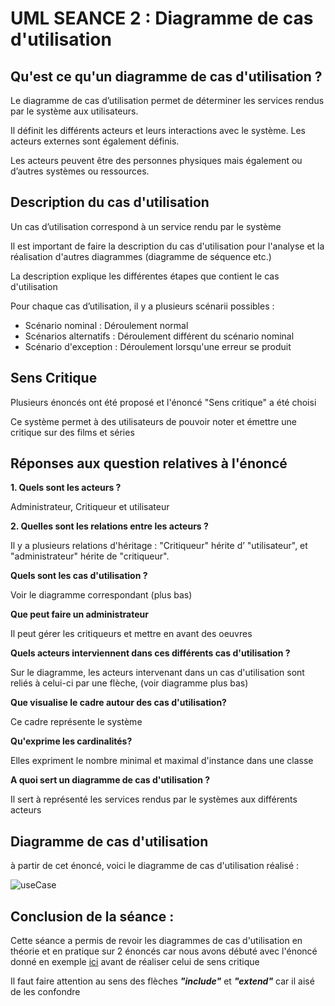 # UML SEANCE 2 : Diagramme de cas d'utilisation

<h2>Qu'est ce qu'un diagramme de cas d'utilisation ?</h2>
<p>Le diagramme de cas d’utilisation permet de déterminer les services rendus par le système aux utilisateurs.</p>
<p>Il définit les différents acteurs et leurs interactions avec le système. Les acteurs externes sont également définis.</p>
<p>Les acteurs peuvent être des personnes physiques mais également ou d’autres systèmes ou ressources.</p>

<h2>Description du cas d'utilisation</h2>
<p>Un cas d’utilisation correspond à un service rendu par le système</p>
<p>Il est important de faire la description du cas d'utilisation pour l'analyse et la réalisation d'autres diagrammes (diagramme de séquence etc.)</p>
<p>La description explique les différentes étapes que contient le cas d'utilisation</p>
<p>Pour chaque cas d’utilisation, il y a plusieurs scénarii possibles : </p>
<ul>
<li>Scénario nominal : Déroulement normal</li>
<li>Scénarios alternatifs : Déroulement différent du scénario nominal</li>
<li>Scénario d'exception : Déroulement lorsqu'une erreur se produit</li>
</ul>

<h2>Sens Critique</h2>
<p>Plusieurs énoncés ont été proposé et l'énoncé "Sens critique" a été choisi</p>
<p>Ce système permet à des utilisateurs de pouvoir noter et émettre une critique sur des films et séries</p>

<h2>Réponses aux question relatives à l'énoncé</h2>
<p><b>1. Quels sont les acteurs ?</b></p>
<p>Administrateur, Critiqueur et utilisateur</p>
<p><b>2. Quelles sont les relations entre les acteurs ?</b></p>
<p>Il y a plusieurs relations d'héritage : "Critiqueur" hérite d’ "utilisateur", et "administrateur" hérite de "critiqueur".</p>

<p><b>Quels sont les cas d'utilisation ?</b></p>
<p>Voir le diagramme correspondant (plus bas)</p>
<p><b>Que peut faire un administrateur</b></p>
<p>Il peut gérer les critiqueurs et mettre en avant des oeuvres</p>
<p><b>Quels acteurs interviennent dans ces différents cas d'utilisation ?</b></p>
<p>Sur le diagramme, les acteurs intervenant dans un cas d'utilisation sont reliés à celui-ci par une flèche, (voir diagramme plus bas)</p>
<p><b>Que visualise le cadre autour des cas d'utilisation?</b></p>
<p>Ce cadre représente le système</p>
<p><b>Qu'exprime les cardinalités?</b></p>
<p>Elles expriment le nombre minimal et maximal d'instance dans une classe</p>
<p><b>A quoi sert un diagramme de cas d'utilisation ?</b></p>
<p>Il sert à représenté les services rendus par le systèmes aux différents acteurs</p>

<h2>Diagramme de cas d'utilisation</h2>
<p>à partir de cet énoncé, voici le diagramme de cas d'utilisation réalisé : </p>
<img src="img/diagUc.svg" alt="useCase">

<h2>Conclusion de la séance : </h2>
<p>Cette séance a permis de revoir les diagrammes de cas d'utilisation en théorie et en pratique sur 2 énoncés car nous avons débuté avec l'énoncé
donné en exemple <a href="https://mbf-iut.i3s.unice.fr/doku.php?id=2016_2017:s2:td:td_use_cases">ici</a> avant de réaliser celui de sens critique</p>
<p>Il faut faire attention au sens des flèches <i><b>"include"</i></b> et <i><b>"extend"</i></b> car il aisé de les confondre</p>